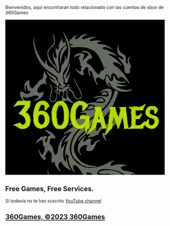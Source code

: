 Bienvenidos, aquí encontraran todo relacionado con las cuentas de xbox de 360Games

![Image of shadow, inc](images/Games.png)



## Free Games, Free Services.

Si todavía no te has suscrito [YouTube  channel](https://www.youtube.com/channel/UCEe6aDktrf-vdBHXvkPcy-Q)




## [360Games, ©2023 360Games](https://games360.ltd)


